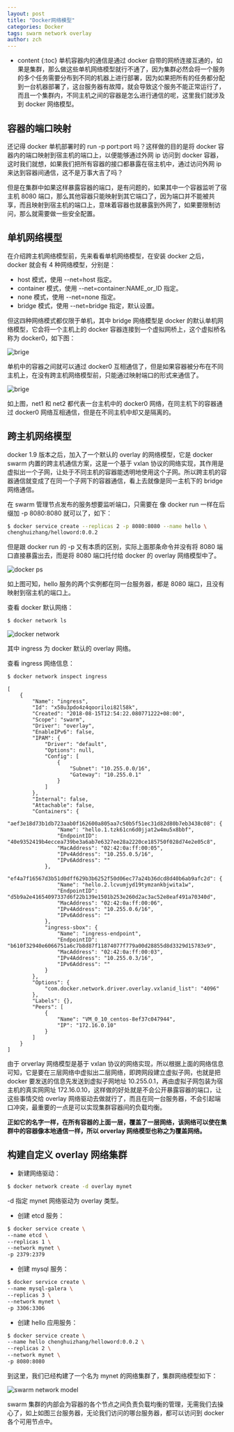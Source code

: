 ```yaml
---
layout: post
title: "Docker网络模型"
categories: Docker
tags: swarm network overlay
author: zch
---
```


* content
{:toc}
单机容器内的通信是通过 docker 自带的网桥连接互通的，如果是集群，那么做这些单机网络模型就行不通了，因为集群必然会将一个服务的多个任务需要分布到不同的机器上进行部署，因为如果把所有的任务都分配到一台机器部署了，这台服务器有故障，就会导致这个服务不能正常运行了，而且一个集群内，不同主机之间的容器是怎么进行通信的呢，这里我们就涉及到 docker 网络模型。













## 容器的端口映射

还记得 docker 单机部署时的 run -p port:port 吗？这样做的目的是将 docker 容器内的端口映射到宿主机的端口上，以便能够通过外网 ip 访问到 docker 容器，这时我们就想，如果我们把所有容器的接口都暴露在宿主机中，通过访问外网 ip 来达到容器间通信，这不是万事大吉了吗？

但是在集群中如果这样暴露容器的端口，是有问题的，如果其中一个容器监听了宿主机 8080 端口，那么其他容器只能映射到其它端口了，因为端口并不能被共享，而且映射到宿主机的端口上，意味着容器也就暴露到外网了，如果要限制访问，那么就需要做一些安全配置。



## 单机网络模型

在介绍跨主机网络模型前，先来看看单机网络模型，在安装 docker 之后，docker 就会有 4 种网络模型，分别是：

- host 模式，使用 --net=host 指定。
- container 模式，使用 --net=container:NAME_or_ID 指定。
- none 模式，使用 --net=none 指定。
- bridge 模式，使用 --net=bridge 指定，默认设置。

但这四种网络模式都仅限于单机，其中 bridge 网络模型是 docker 的默认单机网络模型，它会将一个主机上的 docker 容器连接到一个虚拟网桥上，这个虚拟桥名称为 docker0，如下图：

![brige](https://raw.githubusercontent.com/objcoding/objcoding.github.io/master/images/d_network1.png)

单机中的容器之间就可以通过 docker0 互相通信了，但是如果容器被分布在不同主机上，在没有跨主机网络模型前，只能通过映射端口的形式来通信了。

![brige](https://raw.githubusercontent.com/objcoding/objcoding.github.io/master/images/d_network2.png)

如上图，net1 和 net2 都代表一台主机中的 docker0 网络，在同主机下的容器通过 docker0 网络互相通信，但是在不同主机中却又是隔离的。



## 跨主机网络模型

docker 1.9 版本之后，加入了一个默认的 overlay 的网络模型，它是 docker swarm 内置的跨主机通信方案，这是一个基于 vxlan 协议的网络实现，其作用是虚拟出一个子网，让处于不同主机的容器能透明地使用这个子网。所以跨主机的容器通信就变成了在同一个子网下的容器通信，看上去就像是同一主机下的 bridge 网络通信。



在 swarm 管理节点发布的服务想要监听端口，只需要在 像 docker run 一样在后缀加 -p 8080:8080 就可以了，如下：

```bash
$ docker service create --replicas 2 -p 8080:8080 --name hello \
chenghuizhang/helloword:0.0.2
```

但是跟 docker run 的 -p 又有本质的区别，实际上面那条命令并没有将 8080 端口直接暴露出去，而是将 8080 端口托付给 docker 的 overlay 网络模型中了。

![docker ps](https://raw.githubusercontent.com/objcoding/objcoding.github.io/master/images/d_network3.png)

如上图可知，hello 服务的两个实例都在同一台服务器，都是 8080 端口，且没有映射到宿主机的端口上。

查看 docker 默认网络：

```bash
$ docker network ls
```

![docker network](https://raw.githubusercontent.com/objcoding/objcoding.github.io/master/images/d_network5.png)

其中 ingress 为 docker 默认的 overlay 网络。

查看 ingress 网络信息：

```bash
$ docker network inspect ingress
```

```
[
    {
        "Name": "ingress",
        "Id": "x58u3pdo4z4qooriloi82l58k",
        "Created": "2018-08-15T12:54:22.080771222+08:00",
        "Scope": "swarm",
        "Driver": "overlay",
        "EnableIPv6": false,
        "IPAM": {
            "Driver": "default",
            "Options": null,
            "Config": [
                {
                    "Subnet": "10.255.0.0/16",
                    "Gateway": "10.255.0.1"
                }
            ]
        },
        "Internal": false,
        "Attachable": false,
        "Containers": {
            "aef3e18d73b1db723aab0f162600a805aa7c50b5f51ec31d82d80b7eb3438c08": {
                "Name": "hello.1.tzk61cn6d0jjat2w4mu5x8bbf",
                "EndpointID": "40e9352419b4eccea739be3a6ab7e6327ee28a2220ce185750f028d74e2e05c8",
                "MacAddress": "02:42:0a:ff:00:05",
                "IPv4Address": "10.255.0.5/16",
                "IPv6Address": ""
            },
            "ef4a7f16567d3b51d0dff629b3b6252f50d06ec77a24b36dcd8d40b6ab9afc2d": {
                "Name": "hello.2.lcvumjyd19tymzankbjwita1w",
                "EndpointID": "d5b9a2e41654097337d6f22b139e1501b253e260d2ac3ac52e8eaf491a70340d",
                "MacAddress": "02:42:0a:ff:00:06",
                "IPv4Address": "10.255.0.6/16",
                "IPv6Address": ""
            },
            "ingress-sbox": {
                "Name": "ingress-endpoint",
                "EndpointID": "b610f32940e6066751a6c7b8d87f11874077f779a00d28855d8d3329d15783e9",
                "MacAddress": "02:42:0a:ff:00:03",
                "IPv4Address": "10.255.0.3/16",
                "IPv6Address": ""
            }
        },
        "Options": {
            "com.docker.network.driver.overlay.vxlanid_list": "4096"
        },
        "Labels": {},
        "Peers": [
            {
                "Name": "VM_0_10_centos-8ef37c047944",
                "IP": "172.16.0.10"
            }
        ]
    }
]
```

由于 orverlay 网络模型是基于 vxlan 协议的网络实现，所以根据上面的网络信息可知，它是要在三层网络中虚拟出二层网络，即跨网段建立虚拟子网，也就是把 docker 要发送的信息先发送到虚拟子网地址 10.255.0.1，再由虚拟子网包装为宿主机的真实网网址  172.16.0.10，这样做的好处就是不会公开暴露容器的端口，让这些事情交给  overlay 网络驱动去做就行了，而且在同一台服务器，不会引起端口冲突，最重要的一点是可以实现集群容器间的负载均衡。

**正如它的名字一样，在所有容器的上面一层，覆盖了一层网络，该网络可以使在集群中的容器像本地通信一样，所以 orverlay 网络模型也称之为覆盖网络。**



## 构建自定义 overlay 网络集群

- 新建网络驱动：

```bash
$ docker network create -d overlay mynet
```

-d 指定 mynet 网络驱动为 overlay 类型。

- 创建 etcd 服务：

```bash
$ docker service create \
--name etcd \
--replicas 1 \
--network mynet \
-p 2379:2379
```

- 创建 mysql 服务：

```bash
$ docker service create \
--name mysql-galera \
--replicas 3 \
--network mynet \
-p 3306:3306
```

- 创建 hello 应用服务：

```bash
$ docker service create \
--name hello chenghuizhang/helloword:0.0.2 \
--replicas 2 \
--network mynet \
-p 8080:8080
```

到这里，我们已经构建了一个名为 mynet 的网络集群了，集群网络模型如下：

![swarm network model](https://raw.githubusercontent.com/objcoding/objcoding.github.io/master/images/d_network4.png)

swarm 集群的内部会为容器的各个节点之间负责负载均衡的管理，无需我们去操心了，如上如图三台服务器，无论我们访问的哪台服务器，都可以访问到 docker 各个可用节点中。



 









